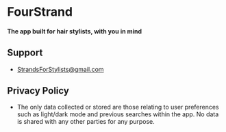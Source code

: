 # FourStrand

#### The app built for hair stylists, with you in mind

## Support
- StrandsForStylists@gmail.com

## Privacy Policy
- The only data collected or stored are those relating to user preferences such as light/dark mode and previous searches within the app. No data is shared with any other parties for any purpose.
